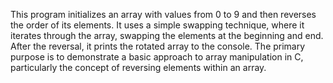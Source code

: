 This program initializes an array with values from 0 to 9 and then reverses the order of its elements. It uses a simple swapping technique, where it iterates through the array, swapping the elements at the beginning and end. After the reversal, it prints the rotated array to the console. The primary purpose is to demonstrate a basic approach to array manipulation in C, particularly the concept of reversing elements within an array.